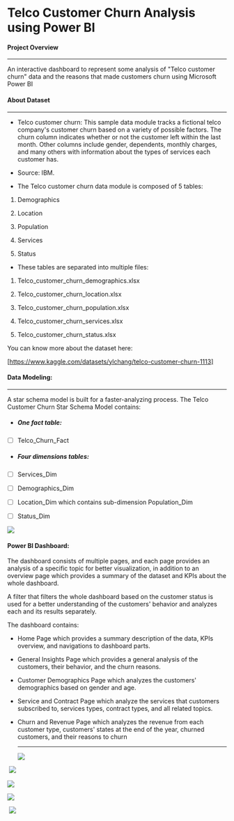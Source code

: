 # Telco Customer Churn Analysis using Power BI
####  Project Overview

------

An interactive dashboard to represent some analysis of "Telco customer churn" data and the reasons that made customers churn using Microsoft Power BI

#### About Dataset

------

- Telco customer churn: This sample data module tracks a fictional telco company's customer churn based on a variety of possible factors. The churn column indicates whether or not the customer left within the last month. Other columns include gender, dependents, monthly charges, and many others with information about the types of services each customer has.

- Source: IBM.


- The Telco customer churn data module is composed of 5 tables:


1. Demographics

2. Location
3. Population
4. Services
5. Status

- These tables are separated into multiple files:

1. Telco_customer_churn_demographics.xlsx

2. Telco_customer_churn_location.xlsx
3. Telco_customer_churn_population.xlsx
4. Telco_customer_churn_services.xlsx
5. Telco_customer_churn_status.xlsx

You can know more about the dataset here:

[https://www.kaggle.com/datasets/ylchang/telco-customer-churn-1113]

#### Data Modeling:

------

A star schema model is built for a faster-analyzing process. The Telco Customer Churn Star Schema Model contains:

- ##### One fact table:

- [ ] Telco_Churn_Fact

- ##### Four dimensions tables:

- [ ] Services_Dim

- [ ] Demographics_Dim

- [ ] Location_Dim which contains sub-dimension Population_Dim

- [ ] Status_Dim

  

![](C:\Users\USER\Desktop\243099457-b2bc7699-5f3a-46ad-a43e-511994c96f06.png)

#### Power BI Dashboard:

The dashboard consists of multiple pages, and each page provides an analysis of a specific topic for better visualization, in addition to an overview page which provides a summary of the dataset and KPIs about the whole dashboard.

A filter that filters the whole dashboard based on the customer status is used for a better understanding of the customers' behavior and analyzes each and its results separately.

The dashboard contains:

- Home Page which provides a summary description of the data, KPIs overview, and navigations to dashboard parts.

- General Insights Page which provides a general analysis of the customers, their behavior, and the churn reasons.

- Customer Demographics Page which analyzes the customers' demographics based on gender and age.

- Service and Contract Page which analyze the services that customers subscribed to, services types, contract types, and all related topics.

- Churn and Revenue Page which analyzes the revenue from each customer type, customers' states at the end of the year, churned customers, and their reasons to churn

  ------

  ![](C:\Users\USER\Desktop\243099466-feb47a2a-3b99-40db-847b-637c99e54890.png)

  

  

​             ![](C:\Users\USER\Desktop\243099472-b26c11dc-2ce5-4e3a-88db-2c1ec96c8bfb.png)

   ![](C:\Users\USER\Desktop\243099474-a9234987-2f3a-46a3-8a5f-629f41ef0038.png)

  ![](C:\Users\USER\Desktop\243099479-ee63c8ac-6233-4120-a4ff-142bfc17c5be.png)

​    ![](C:\Users\USER\Desktop\243099485-7f18c59b-15e0-4b2e-a7f5-0488db0d4e91.png)
